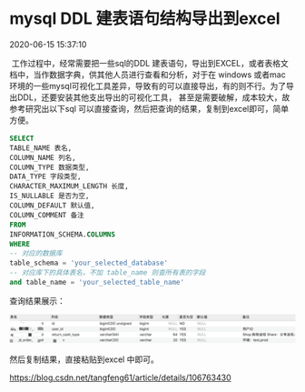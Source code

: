 # mysql DDL 建表语句结构导出到excel

2020-06-15 15:37:10

​    工作过程中，经常需要把一些sql的DDL 建表语句，导出到EXCEL，或者表格文档中，当作数据字典，供其他人员进行查看和分析，对于在 windows 或者mac 环境的一些mysql可视化工具差异，导致有的可以直接导出，有的则不行。为了导出DDL，还要安装其他支出导出的可视化工具， 甚至是需要破解，成本较大，故参考研究出以下sql 可以直接查询，然后把查询的结果，复制到excel即可，简单方便。

```sql
SELECT
TABLE_NAME 表名,
COLUMN_NAME 列名,
COLUMN_TYPE 数据类型,
DATA_TYPE 字段类型,
CHARACTER_MAXIMUM_LENGTH 长度,
IS_NULLABLE 是否为空,
COLUMN_DEFAULT 默认值,
COLUMN_COMMENT 备注 
FROM
INFORMATION_SCHEMA.COLUMNS
WHERE
-- 对应的数据库
table_schema = 'your_selected_database'
-- 对应库下的具体表名，不加 table_name 则查所有表的字段
and table_name = 'your_selected_table_name'
```

查询结果展示：

![img](image-202011031723/20200615153952922.png)

然后复制结果，直接粘贴到excel 中即可。





https://blog.csdn.net/tangfeng61/article/details/106763430